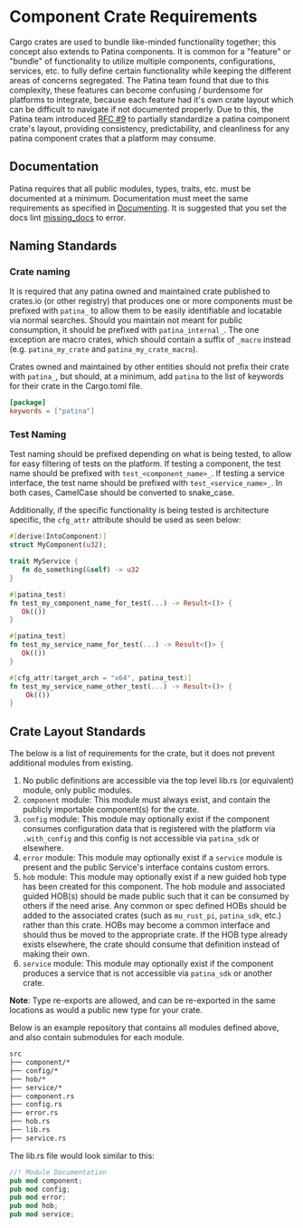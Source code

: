 # Component Crate Requirements

Cargo crates are used to bundle like-minded functionality together; this concept also extends to Patina components.
It is common for a "feature" or "bundle" of functionality to utilize multiple components, configurations, services,
etc. to fully define certain functionality while keeping the different areas of concerns segregated. The Patina team
found that due to this complexity, these features can become confusing / burdensome for platforms to integrate,
because each feature had it's own crate layout which can be difficult to navigate if not documented properly. Due to
this, the Patina team introduced [RFC #9](https://github.com/OpenDevicePartnership/patina/blob/main/docs/src/rfc/text/0009-standardize-component-crate.md)
to partially standardize a patina component crate's layout, providing consistency, predictability, and cleanliness for
any patina component crates that a platform may consume.

## Documentation

Patina requires that all public modules, types, traits, etc. must be documented at a minimum. Documentation must meet
the same requirements as specified in [Documenting](../dev/documenting.md). It is suggested that you set the docs lint
[missing_docs](https://doc.rust-lang.org/rustdoc/lints.html#missing_docs) to error.

## Naming Standards

### Crate naming

It is required that any patina owned and maintained crate published to crates.io (or other registry) that produces one
or more components must be prefixed with `patina_` to allow them to be easily identifiable and locatable via normal
searches. Should you maintain not meant for public consumption, it should be prefixed with `patina_internal_`. The one
exception are macro crates, which should contain a suffix of `_macro` instead (e.g. `patina_my_crate` and `patina_my_crate_macro`).

Crates owned and maintained by other entities should not prefix their crate with `patina_`, but should, at a minimum,
add `patina` to the list of keywords for their crate in the Cargo.toml file.

```toml
[package]  
keywords = ["patina"] 
```

### Test Naming

Test naming should be prefixed depending on what is being tested, to allow for easy filtering of tests on the platform.
If testing a component, the test name should be prefixed with `test_<component_name>_`. If testing a service interface, the
test name should be prefixed with `test_<service_name>_`. In both cases, CamelCase should be converted to snake_case.

Additionally, if the specific functionality is being tested is architecture specific, the `cfg_attr` attribute should
be used as seen below:

```rust
#[derive(IntoComponent)]
struct MyComponent(u32);

trait MyService {
   fn do_something(&self) -> u32
}

#[patina_test]
fn test_my_component_name_for_test(...) -> Result<()> {
   Ok(())
}

#[patina_test]
fn test_my_service_name_for_test(...) -> Result<()> {
   Ok(())
}

#[cfg_attr(target_arch = "x64", patina_test)]
fn test_my_service_name_other_test(...) -> Result<()> {
    Ok(())
}
```

## Crate Layout Standards

The below is a list of requirements for the crate, but it does not prevent additional modules from existing.

1. No public definitions are accessible via the top level lib.rs (or equivalent) module, only public modules.
2. `component` module: This module must always exist, and contain the publicly importable component(s) for the crate.
3. `config` module: This module may optionally exist if the component consumes configuration data that is registered
   with the platform via `.with_config` and this config is not accessible via `patina_sdk` or elsewhere.
4. `error` module: This module may optionally exist if a `service` module is present and the public Service's interface
   contains custom errors.
5. `hob` module: This module may optionally exist if a new guided hob type has been created for this component. The
   hob module and associated guided HOB(s) should be made public such that it can be consumed by others if the need
   arise. Any common or spec defined HOBs should be added to the associated crates (such as `mu_rust_pi`, `patina_sdk`,
   etc.) rather than this crate. HOBs may become a common interface and should thus be moved to the appropriate crate.
   If the HOB type already exists elsewhere, the crate should consume that definition instead of making their own.
6. `service` module: This module may optionally exist if the component produces a service that is not accessible via
   `patina_sdk` or another crate.

**Note**: Type re-exports are allowed, and can be re-exported in the same locations as would a public new type for
your crate.

Below is an example repository that contains all modules defined above, and also contain submodules for each module.

``` cmd
src
├── component/*
├── config/*
├── hob/*
├── service/*
├── component.rs
├── config.rs
├── error.rs
├── hob.rs
├── lib.rs
├── service.rs
```

The lib.rs file would look similar to this:

```rust
//! Module Documentation
pub mod component;
pub mod config;
pub mod error;
pub mod hob;
pub mod service;
```
